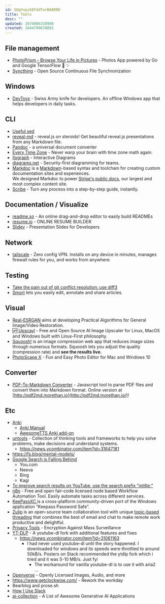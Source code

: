 ```yaml
---
id: SQqYupi6EFddTerBA8RRD
title: Tools
desc: ""
updated: 1674086338908
created: 1644799670081
---
```


## File management

- [PhotoPrism - Browse Your Life in Pictures](https://github.com/photoprism/photoprism) - Photos App powered by Go and Google TensorFlow 🌈 ✨
- [Syncthing](https://github.com/syncthing/syncthing) - Open Source Continuous File Synchronization

## Windows

- [DevToys](https://github.com/veler/DevToys) - Swiss Army knife for developers. An offline Windows app that helps developers in daily tasks.

## CLI

- [Useful sed](https://github.com/adrianscheff/useful-sed)
- [reveal-md](https://github.com/webpro/reveal-md) - reveal.js on steroids! Get beautiful reveal.js presentations from any Markdown file.
- [Pandoc](https://pandoc.org/) - a universal document converter
- [Every Time Zone](https://everytimezone.com/s/9d95c4da) - Never warp your brain with time zone math again.
- [Ilograph](https://www.ilograph.com/) - Interactive Diagrams
- [diagrams.net](https://www.diagrams.net/) - Security-first diagramming for teams.
- [Markdoc](https://github.com/markdoc/markdoc) is a [Markdown](https://commonmark.org/)-based syntax and toolchain for creating custom documentation sites and experiences.  
  We designed Markdoc to power [Stripe's public docs](http://stripe.com/docs), our largest and most complex content site.
- [Scribe](https://scribehow.com/) - Turn any process into a
  step-by-step guide, instantly.

## Documentation / Visualize

- [readme.so](https://github.com/octokatherine/readme.so) - An online drag-and-drop editor to easily build READMEs
- [resume.io](https://resume.io/) - ONLINE RESUME BUILDER
- [Slidev](https://github.com/slidevjs/slidev) - Presentation Slides for Developers

## Network

- [tailscale](https://tailscale.com/) - Zero config VPN. Installs on any device in minutes, manages firewall rules for you, and works from anywhere.

## Testing

- [Take the pain out of git conflict resolution: use diff3](https://blog.nilbus.com/take-the-pain-out-of-git-conflict-resolution-use-diff3/)
- [Smort](https://www.smort.io/) lets you easily edit, annotate and share articles.

## Visual

- [Real-ESRGAN](https://github.com/xinntao/Real-ESRGAN) aims at developing Practical Algorithms for General Image/Video Restoration.
- 🆙 [Upscayl](https://github.com/upscayl/upscayl) - Free and Open Source AI Image Upscaler for Linux, MacOS and Windows built with Linux-First philosophy.
- [Squoosh!](https://github.com/GoogleChromeLabs/squoosh) is an image compression web app that reduces image sizes through numerous formats. Squoosh lets you adjust the quality (compression rate) and **see the results live.**
- [PhotoScape X](http://x.photoscape.org/) - Fun and Easy Photo Editor for Mac and Windows 10

## Converter

- [PDF-To-Markdown Converter](https://github.com/jzillmann/pdf-to-markdown) - Javascript tool to parse PDF files and convert them into Markdown format. Online version at [http://pdf2md.morethan.io](http://pdf2md.morethan.io/)!

## Etc

- [Anki](https://github.com/ankitects/anki)
  - [Anki Manual](https://docs.ankiweb.net/background.html)
  - [AwesomeTTS Anki add-on](https://github.com/AwesomeTTS/awesometts-anki-addon)
- [untools](https://untools.co/) - Collection of thinking tools and frameworks to help you solve problems, make decisions and understand systems.
  - https://news.ycombinator.com/item?id=31647181
- https://fs.blog/mental-models/
- [Google Search is Falling Behind](https://www.surgehq.ai//blog/google-search-is-falling-behind)
  - You.com
  - Neeva
  - Bing
  - Kagi
- [To improve search results on YouTube, use the search prefix "intitle:"](https://ä1.com/youtube/)
- [n8n](https://github.com/n8n-io/n8n) - Free and open fair-code licensed node based Workflow Automation Tool. Easily automate tasks across different services.
- [KeePassXC ](https://github.com/keepassxreboot/keepassxc) is a cross-platform community-driven port of the Windows application “Keepass Password Safe”.
- [Zulip](https://github.com/zulip/zulip/) is an open-source team collaboration tool with unique [topic-based threading](https://zulip.com/why-zulip/) that combines the best of email and chat to make remote work productive and delightful.
- [Privacy Tools](https://www.privacytools.io/) - Encryption Against Mass Surveillance
- [YT-DLP](https://github.com/yt-dlp/yt-dlp) - A youtube-dl fork with additional features and fixes
  - https://news.ycombinator.com/item?id=31061163
    - I had never used youtube-dl until the story happened. I downloaded for windows and its speeds were throttled to around 50kB/s. Posters on Stack recommended the ytdlp fork which i tried and it was 5-10 MB/s. Just fyi
      - The workaround for vanilla youtube-dl is to use it with aria2 ...
- [Openverse](https://wordpress.org/openverse/) - Openly Licensed Images, Audio, and more
- https://www.getclockwise.com/ - Rework the workday
- Bearblog and prose.sh
- [How I Use Slack](https://gpeal.medium.com/how-i-use-slack-b0dbf06d9a18)
- [ai-collection](https://github.com/ai-collection/ai-collection) - A List of Awesome Generative AI Applications
